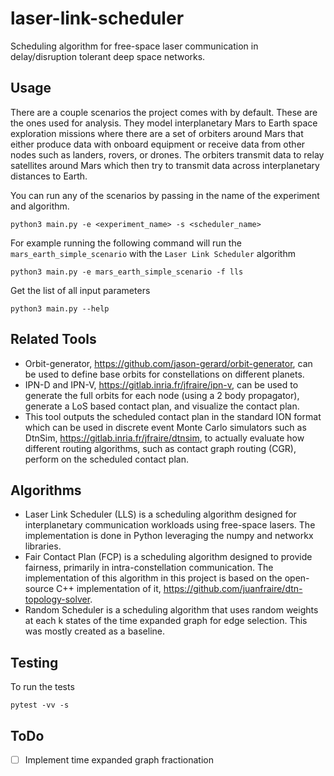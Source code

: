 # laser-link-scheduler
Scheduling algorithm for free-space laser communication in delay/disruption tolerant deep space networks.

## Usage
There are a couple scenarios the project comes with by default. These are the ones used for analysis. They model interplanetary Mars to Earth space exploration missions where there are a set of orbiters around Mars that either produce data with onboard equipment or receive data from other nodes such as landers, rovers, or drones. The orbiters transmit data to relay satellites around Mars which then try to transmit data across interplanetary distances to Earth.

You can run any of the scenarios by passing in the name of the experiment and algorithm.
```
python3 main.py -e <experiment_name> -s <scheduler_name>
```

For example running the following command will run the `mars_earth_simple_scenario` with the `Laser Link Scheduler` algorithm
```
python3 main.py -e mars_earth_simple_scenario -f lls
```

Get the list of all input parameters
```
python3 main.py --help
```

## Related Tools
- Orbit-generator, https://github.com/jason-gerard/orbit-generator, can be used to define base orbits for constellations on different planets.
- IPN-D and IPN-V, https://gitlab.inria.fr/jfraire/ipn-v, can be used to generate the full orbits for each node (using a 2 body propagator), generate a LoS based contact plan, and visualize the contact plan.
- This tool outputs the scheduled contact plan in the standard ION format which can be used in discrete event Monte Carlo simulators such as DtnSim, https://gitlab.inria.fr/jfraire/dtnsim, to actually evaluate how different routing algorithms, such as contact graph routing (CGR), perform on the scheduled contact plan.

## Algorithms
- Laser Link Scheduler (LLS) is a scheduling algorithm designed for interplanetary communication workloads using free-space lasers. The implementation is done in Python leveraging the numpy and networkx libraries.
- Fair Contact Plan (FCP) is a scheduling algorithm designed to provide fairness, primarily in intra-constellation communication. The implementation of this algorithm in this project is based on the open-source C++ implementation of it, https://github.com/juanfraire/dtn-topology-solver.
- Random Scheduler is a scheduling algorithm that uses random weights at each k states of the time expanded graph for edge selection. This was mostly created as a baseline.

## Testing
To run the tests
```
pytest -vv -s
```

## ToDo
- [ ] Implement time expanded graph fractionation